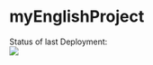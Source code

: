 # myEnglishProject

Status of last Deployment:<br> 
<img src="https://github.com/oav-it/myEnglishProject/actions/workflows/my-basics/badge.svg"><br>


